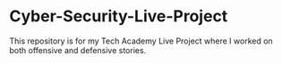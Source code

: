 # Cyber-Security-Live-Project
This repository is for my Tech Academy Live Project where I worked on both offensive and defensive stories. 
